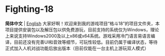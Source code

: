 # Fighting-18
**简体中文** | [English](README.MD)
大家好啊！欢迎来到我的游戏项目“格斗18”的项目文件夹，本项目提供安装包以及解压包以供免费游玩，目前支持的系统仅为Windows，理论上来说支持Windows2000及以上x86或x64系统。游戏采用冷门语言易语言编译，目前还没有完善UI和音效等细节，可玩性较低。目前仍属于编译状态，等待正式加入人机对战功能后放出版本（目前仅能在一台主机上游玩双人模式）
